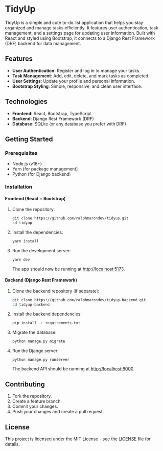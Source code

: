 # TidyUp

TidyUp is a simple and cute to-do list application that helps you stay organized and manage tasks efficiently. It
features user authentication, task management, and a settings page for updating user information. Built with React and
styled using Bootstrap, it connects to a Django Rest Framework (DRF) backend for data management.

## Features

- **User Authentication**: Register and log in to manage your tasks.
- **Task Management**: Add, edit, delete, and mark tasks as completed.
- **User Settings**: Update your profile and personal information.
- **Bootstrap Styling**: Simple, responsive, and clean user interface.

## Technologies

- **Frontend**: React, Bootstrap, TypeScript
- **Backend**: Django Rest Framework (DRF)
- **Database**: SQLite (or any database you prefer with DRF)

## Getting Started

### Prerequisites

- Node.js (v16+)
- Yarn (for package management)
- Python (for Django backend)

### Installation

#### Frontend (React + Bootstrap)

1. Clone the repository:

   ```bash
   git clone https://github.com/ralphmarondev/tidyup.git
   cd tidyup
   ```

2. Install the dependencies:

   ```bash
   yarn install
   ```

3. Run the development server:

   ```bash
   yarn dev
   ```

   The app should now be running at [http://localhost:5173](http://localhost:3000).

#### Backend (Django Rest Framework)

1. Clone the backend repository (if separate):

   ```bash
   git clone https://github.com/ralphmarondev/tidyup-backend.git
   cd tidyup-backend
   ```

2. Install the backend dependencies:

   ```bash
   pip install -r requirements.txt
   ```

3. Migrate the database:

   ```bash
   python manage.py migrate
   ```

4. Run the Django server:

   ```bash
   python manage.py runserver
   ```

   The backend API should be running at [http://localhost:8000](http://localhost:8000).

## Contributing

1. Fork the repository.
2. Create a feature branch.
3. Commit your changes.
4. Push your changes and create a pull request.

## License

This project is licensed under the MIT License - see the [LICENSE](LICENSE) file for details.